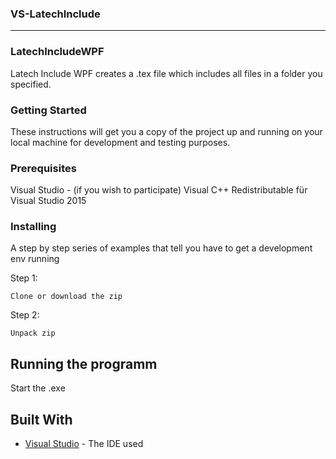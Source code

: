 ### VS-LatechInclude
----
### LatechIncludeWPF

Latech Include WPF creates a .tex file which includes all files in a folder you specified.

### Getting Started

These instructions will get you a copy of the project up and running on your local machine for development and testing purposes. 

### Prerequisites

Visual Studio - (if you wish to participate)
Visual C++ Redistributable für Visual Studio 2015

### Installing

A step by step series of examples that tell you have to get a development env running

Step 1:

```
Clone or download the zip
```

Step 2:

```
Unpack zip
```

## Running the programm

Start the .exe

## Built With

* [Visual Studio](https://www.visualstudio.com/downloads/) - The IDE used
